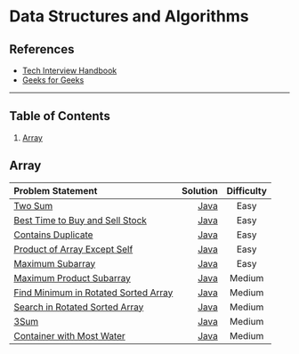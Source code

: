 # Data Structures and Algorithms

## References

- [Tech Interview Handbook](https://yangshun.github.io/tech-interview-handbook)
- [Geeks for Geeks](https://www.geeksforgeeks.org/)

---

## Table of Contents

1. [Array](#array)

## Array

<p align="center">

| Problem Statement                                                                                           |                                     Solution | Difficulty |
|:------------------------------------------------------------------------------------------------------------|---------------------------------------------:|:----------:|
| [Two Sum](https://leetcode.com/problems/two-sum/)                                                           |                    [Java](array/TwoSum.java) |    Easy    |
| [Best Time to Buy and Sell Stock](https://leetcode.com/problems/best-time-to-buy-and-sell-stock/)           | [Java](array/BestTimeToBuyAndSellStock.java) |    Easy    |
| [Contains Duplicate](https://leetcode.com/problems/contains-duplicate/)                                     |         [Java](array/ContainsDuplicate.java) |    Easy    |
| [Product of Array Except Self](https://leetcode.com/problems/product-of-array-except-self/)                 |  [Java](array/ProductOfArrayExceptSelf.java) |    Easy    |
| [Maximum Subarray](https://leetcode.com/problems/maximum-subarray/)                                         |           [Java](array/MaximumSubarray.java) |    Easy    |
| [Maximum Product Subarray](https://leetcode.com/problems/maximum-product-subarray/)                         |    [Java](array/MaximumProductSubarray.java) |   Medium   |
| [Find Minimum in Rotated Sorted Array](https://leetcode.com/problems/find-minimum-in-rotated-sorted-array/) | [Java](array/MinimumRotatedSortedArray.java) |   Medium   |
| [Search in Rotated Sorted Array](https://leetcode.com/problems/search-in-rotated-sorted-array/)             |  [Java](array/SearchRotatedSortedArray.java) |   Medium   |
| [3Sum](https://leetcode.com/problems/3sum/)                                                                 |                  [Java](array/ThreeSum.java) |   Medium   |
| [Container with Most Water](https://leetcode.com/problems/container-with-most-water/)                       |    [Java](array/ContainerWithMostWater.java) |   Medium   |

</p>

